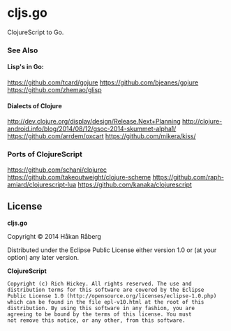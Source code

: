 # cljs.go

ClojureScript to Go.

### See Also

#### Lisp's in Go:

https://github.com/tcard/gojure
https://github.com/bjeanes/gojure
https://github.com/zhemao/glisp

#### Dialects of Clojure

http://dev.clojure.org/display/design/Release.Next+Planning
http://clojure-android.info/blog/2014/08/12/gsoc-2014-skummet-alpha1/
https://github.com/arrdem/oxcart
https://github.com/mikera/kiss/

### Ports of ClojureScript

https://github.com/schani/clojurec
https://github.com/takeoutweight/clojure-scheme
https://github.com/raph-amiard/clojurescript-lua
https://github.com/kanaka/clojurescript

## License

**cljs.go**

Copyright © 2014 Håkan Råberg

Distributed under the Eclipse Public License either version 1.0 or (at
your option) any later version.

**ClojureScript**

    Copyright (c) Rich Hickey. All rights reserved. The use and
    distribution terms for this software are covered by the Eclipse
    Public License 1.0 (http://opensource.org/licenses/eclipse-1.0.php)
    which can be found in the file epl-v10.html at the root of this
    distribution. By using this software in any fashion, you are
    agreeing to be bound by the terms of this license. You must
    not remove this notice, or any other, from this software.
